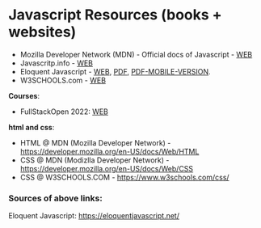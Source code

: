 # Javascript Resources (books + websites)

- Mozilla Developer Network (MDN) - Official docs of Javascript - [WEB](https://developer.mozilla.org/en-US/docs/Web/JavaScript)
- Javascritp.info - [WEB](http://javascript.info/)
- Eloquent Javascript - [WEB](https://eloquentjavascript.net/), [PDF](https://eloquentjavascript.net/Eloquent_JavaScript.pdf), [PDF-MOBILE-VERSION](https://eloquentjavascript.net/Eloquent_JavaScript_small.pdf).
- W3SCHOOLS.com - [WEB](https://www.w3schools.com/js/)

**Courses**:
- FullStackOpen 2022: [WEB](https://fullstackopen.com/en/)

**html and css**:
- HTML @ MDN (Mozilla Developer Network) - https://developer.mozilla.org/en-US/docs/Web/HTML
- CSS @ MDN (Modizlla Developer Network) - https://developer.mozilla.org/en-US/docs/Web/CSS
- CSS @ W3SCHOOLS.COM - https://www.w3schools.com/css/


### Sources of above links:

Eloquent Javascript: https://eloquentjavascript.net/
